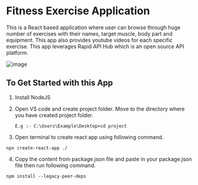 # Fitness Exercise Application

This is a React based application where user can browse through huge number of exercises with their names, target muscle, body part and equipment. This app also provides youtube videos for each specific exercise. This app leverages Rapid API Hub which is an open source API platform.

![image](https://github.com/sohelkh1211/fitness-exercise-app/assets/125993375/079b9717-cf63-46a2-872b-581f3173c03f)

## To Get Started with this App
1. Install NodeJS
2. Open VS code and create project folder. Move to the directory where you have created project folder.

   `E.g :- C:\Users\Example\Desktop>cd project`
4. Open terminal to create react app using following command.
```
npx create-react-app ./
```
4. Copy the content from package.json file and paste in your package.json file then run following command.
```
npm install --legacy-peer-deps
```
